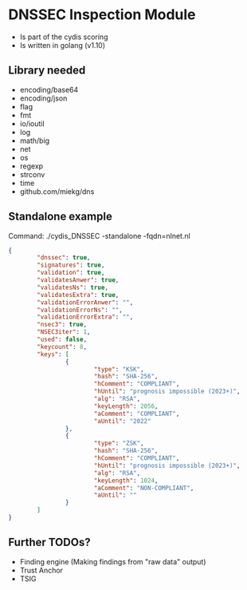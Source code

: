 # DNSSEC Inspection Module

* Is part of the cydis scoring
* Is written in golang (v1.10)


## Library needed

* encoding/base64
* encoding/json
* flag
* fmt
* io/ioutil
* log
* math/big
* net
* os
* regexp
* strconv
* time
* github.com/miekg/dns


## Standalone example

Command: ./cydis_DNSSEC -standalone -fqdn=nlnet.nl

``` json
{
        "dnssec": true,
        "signatures": true,
        "validation": true,
        "validatesAnwer": true,
        "validatesNs": true,
        "validatesExtra": true,
        "validationErrorAnwer": "",
        "validationErrorNs": "",
        "validationErrorExtra": "",
        "nsec3": true,
        "NSEC3iter": 1,
        "used": false,
        "keycount": 8,
        "keys": [
                {
                        "type": "KSK",
                        "hash": "SHA-256",
                        "hComment": "COMPLIANT",
                        "hUntil": "prognosis impossible (2023+)",
                        "alg": "RSA",
                        "keyLength": 2056,
                        "aComment": "COMPLIANT",
                        "aUntil": "2022"
                },
                {
                        "type": "ZSK",
                        "hash": "SHA-256",
                        "hComment": "COMPLIANT",
                        "hUntil": "prognosis impossible (2023+)",
                        "alg": "RSA",
                        "keyLength": 1024,
                        "aComment": "NON-COMPLIANT",
                        "aUntil": ""
                }
        ]
}
```

## Further TODOs?

* Finding engine (Making findings from "raw data" output)
* Trust Anchor
* TSIG
